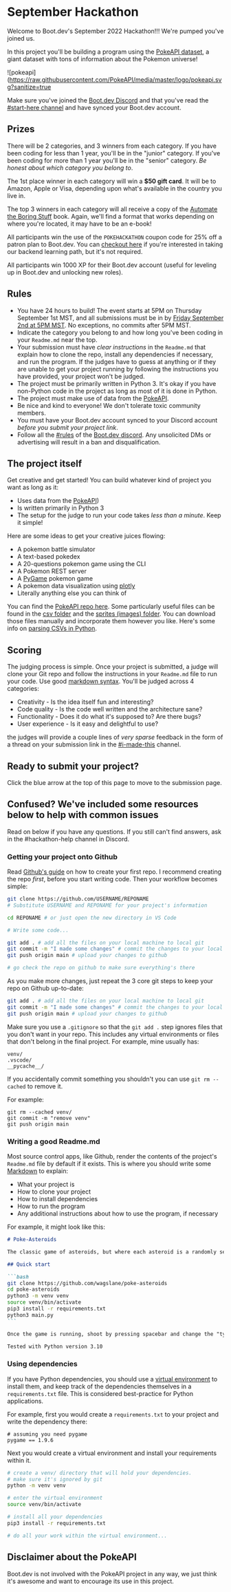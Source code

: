 # September Hackathon

Welcome to Boot.dev's September 2022 Hackathon!!! We're pumped you've joined us.

In this project you'll be building a program using the [PokeAPI dataset](https://github.com/PokeAPI/pokeapi), a giant dataset with tons of information about the Pokemon universe!

![pokeapi](https://raw.githubusercontent.com/PokeAPI/media/master/logo/pokeapi.svg?sanitize=true

Make sure you've joined the [Boot.dev Discord](https://discord.gg/EEkFwbv) and that you've read the [#start-here channel](https://discord.com/channels/551921866173054977/920160977788502036) and have synced your Boot.dev account.

## Prizes

There will be 2 categories, and 3 winners from each category. If you have been coding for less than 1 year, you'll be in the "junior" category. If you've been coding for more than 1 year you'll be in the "senior" category. *Be honest about which category you belong to*.

The 1st place winner in each category will win a **$50 gift card**. It will be to Amazon, Apple or Visa, depending upon what's available in the country you live in.

The top 3 winners in each category will all receive a copy of the [Automate the Boring Stuff](https://automatetheboringstuff.com/) book. Again, we'll find a format that works depending on where you're located, it may have to be an e-book!

All participants win the use of the `POKEHACKATHON` coupon code for 25% off a patron plan to Boot.dev. You can [checkout here](https://boot.dev/pricing) if you're interested in taking our backend learning path, but it's not required.

All participants win 1000 XP for their Boot.dev account (useful for leveling up in Boot.dev and unlocking new roles).

## Rules

* You have 24 hours to build! The event starts at 5PM on Thursday September 1st MST, and all submissions must be in by [Friday September 2nd at 5PM MST](https://discord.gg/xUd27qbbsK?event=1011303405685309531). No exceptions, no commits after 5PM MST.
* Indicate the category you belong to and how long you've been coding in your `Readme.md` near the top.
* Your submission must have *clear instructions* in the `Readme.md` that explain how to clone the repo, install any dependencies if necessary, and run the program. If the judges have to guess at anything or if they are unable to get your project running by following the instructions you have provided, your project won't be judged.
* The project must be primarily written in Python 3. It's okay if you have non-Python code in the project as long as most of it is done in Python.
* The project must make use of data from the [PokeAPI](https://github.com/PokeAPI/pokeapi).
* Be nice and kind to everyone! We don't tolerate toxic community members.
* You must have your Boot.dev account synced to your Discord account *before you submit your project link*.
* Follow all the [#rules](https://discord.com/channels/551921866173054977/745819884902154281) of the [Boot.dev discord](https://discord.gg/EEkFwbv). Any unsolicited DMs or advertising will result in a ban and disqualification.

## The project itself

Get creative and get started! You can build whatever kind of project you want as long as it:

* Uses data from the [PokeAPI](https://github.com/PokeAPI/pokeapi))
* Is written primarily in Python 3
* The setup for the judge to run your code takes *less than a minute*. Keep it simple!

Here are some ideas to get your creative juices flowing:

* A pokemon battle simulator
* A text-based pokedex
* A 20-questions pokemon game using the CLI
* A Pokemon REST server
* A [PyGame](https://www.pygame.org/news) pokemon game
* A pokemon data visualization using [plotly](https://plotly.com/python/)
* Literally anything else you can think of

You can find the [PokeAPI repo here](https://github.com/PokeAPI/pokeapi). Some particularly useful files can be found in the [csv folder](https://github.com/PokeAPI/pokeapi/tree/master/data/v2/csv) and the [sprites (images) folder](https://github.com/PokeAPI/sprites/tree/f301664fbbce6ccbe09f9561287e05653379f870/sprites). You can download those files manually and incorporate them however you like. Here's some info on [parsing CSVs in Python](https://realpython.com/python-csv/).

## Scoring

The judging process is simple. Once your project is submitted, a judge will clone your Git repo and follow the instructions in your `Readme.md` file to run your code. Use good [markdown syntax](https://www.markdownguide.org/basic-syntax/). You'll be judged across 4 categories:

* Creativity - Is the idea itself fun and interesting?
* Code quality - Is the code well written and the architecture sane?
* Functionality - Does it do what it's supposed to? Are there bugs?
* User experience - Is it easy and delightful to use?

the judges will provide a couple lines of *very sparse* feedback in the form of a thread on your submission link in the [#i-made-this](https://discord.com/channels/551921866173054977/817028206002831360) channel.

## Ready to submit your project?

Click the blue arrow at the top of this page to move to the submission page.

## Confused? We've included some resources below to help with common issues

Read on below if you have any questions. If you still can't find answers, ask in the #hackathon-help channel in Discord.

### Getting your project onto Github

Read [Github's guide](https://docs.github.com/en/get-started/quickstart/create-a-repo) on how to create your first repo. I recommend creating the repo *first*, before you start writing code. Then your workflow becomes simple:

```bash
git clone https://github.com/USERNAME/REPONAME
# Substitute USERNAME and REPONAME for your project's information

cd REPONAME # or just open the new directory in VS Code

# Write some code...

git add . # add all the files on your local machine to local git
git commit -m "I made some changes" # commit the changes to your local git
git push origin main # upload your changes to github

# go check the repo on github to make sure everything's there
```

As you make more changes, just repeat the 3 core git steps to keep your repo on Github up-to-date:

```bash
git add . # add all the files on your local machine to local git
git commit -m "I made some changes" # commit the changes to your local git
git push origin main # upload your changes to github
```

Make sure you use a `.gitignore` so that the `git add .` step ignores files that you don't want in your repo. This includes any virtual environments or files that don't belong in the final project. For example, mine usually has:

```
venv/
.vscode/
__pycache__/
```

If you accidentally commit something you shouldn't you can use `git rm --cached` to remove it.

For example:

```
git rm --cached venv/
git commit -m "remove venv"
git push origin main
```

### Writing a good Readme.md

Most source control apps, like Github, render the contents of the project's `Readme.md` file by default if it exists. This is where you should write some [Markdown](https://www.markdownguide.org/basic-syntax/) to explain:

* What your project is
* How to clone your project
* How to install dependencies
* How to run the program
* Any additional instructions about how to use the program, if necessary

For example, it might look like this:

````markdown
# Poke-Asteroids

The classic game of asteroids, but where each asteroid is a randomly selected pokemon that takes bonus damage depending on it's type and the type of the bullet you shoot!

## Quick start

```bash
git clone https://github.com/wagslane/poke-asteroids
cd poke-asteroids
python3 -m venv venv
source venv/bin/activate
pip3 install -r requirements.txt
python3 main.py
```

Once the game is running, shoot by pressing spacebar and change the "type" of your bullet by pressing enter.

Tested with Python version 3.10
````

### Using dependencies

If you have Python dependencies, you should use a [virtual environment](https://realpython.com/python-virtual-environments-a-primer/) to install them, and keep track of the dependencies themselves in a `requirements.txt` file. This is considered best-practice for Python applications.

For example, first you would create a `requirements.txt` to your project and write the dependency there:

```
# assuming you need pygame
pygame == 1.9.6
```

Next you would create a virtual environment and install your requirements within it.

```bash
# create a venv/ directory that will hold your dependencies.
# make sure it's ignored by git
python -m venv venv

# enter the virtual environment
source venv/bin/activate

# install all your dependencies
pip3 install -r requirements.txt

# do all your work within the virtual environment...
```

## Disclaimer about the PokeAPI

Boot.dev is not involved with the PokeAPI project in any way, we just think it's awesome and want to encourage its use in this project.
